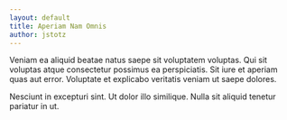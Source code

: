 ```yaml
---
layout: default
title: Aperiam Nam Omnis
author: jstotz
---
```


Veniam ea aliquid beatae natus saepe sit voluptatem voluptas. Qui sit voluptas atque consectetur possimus ea perspiciatis. Sit iure et aperiam quas aut error. Voluptate et explicabo veritatis veniam ut saepe dolores.

Nesciunt in excepturi sint. Ut dolor illo similique. Nulla sit aliquid tenetur pariatur in ut.
